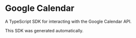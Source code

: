 # Google Calendar

A TypeScript SDK for interacting with the Google Calendar API.

This SDK was generated automatically.